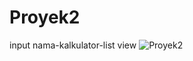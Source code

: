 # Proyek2
input nama-kalkulator-list view
![Proyek2](https://user-images.githubusercontent.com/37255009/185773586-e6e6c1df-7a35-4c47-be81-9fd61b59ced3.png)
